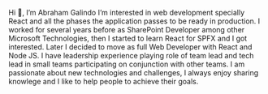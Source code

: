 Hi 👋, I’m Abraham Galindo
I’m interested in web development specially React and all the phases the application passes to be ready in production.
I worked for several years before as SharePoint Developer among other Microsoft Technologies, then I started to learn React for SPFX and I got interested. Later I decided to move as full Web Developer with React and Node JS.
I have leadership experience playing role of team lead and tech lead in small teams participating on conjunction with other teams. I am passionate about new technologies and challenges, I always 
enjoy sharing knowlege and I like to help people to achieve their goals.
